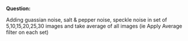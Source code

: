 **Question:**

Adding guassian noise, salt & pepper noise, speckle noise in set of 5,10,15,20,25,30 images and take average of all images (ie Apply Average filter on each set)
